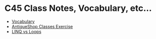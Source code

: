 # C45 Class Notes, Vocabulary, etc...

* [Vocabulary](./vocabulary.md)
* [AntiqueShop Classes Exercise](./AntiqueShop)
* [LINQ vs Loops](./LinqVsLoops)